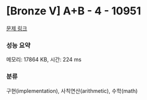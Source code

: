 # [Bronze V] A+B - 4 - 10951 

[문제 링크](https://www.acmicpc.net/problem/10951) 

### 성능 요약

메모리: 17864 KB, 시간: 224 ms

### 분류

구현(implementation), 사칙연산(arithmetic), 수학(math)

